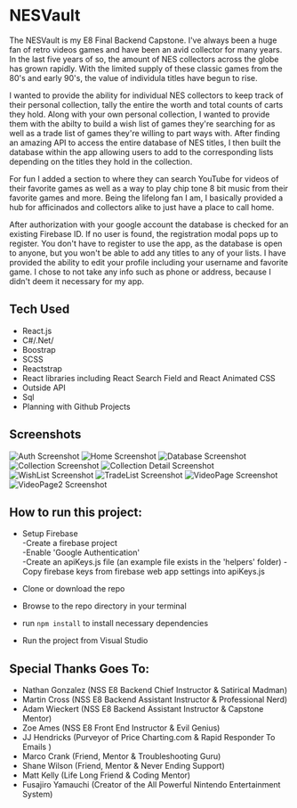 # NESVault

The NESVault is my E8 Final Backend Capstone. I've always been a huge fan of retro videos games and have been an avid collector for many years. In the last five years of so, the amount of NES collectors across the globe has grown rapidly. With the limited supply of these classic games from the 80's and early 90's, the value of individula titles have begun to rise.

I wanted to provide the ability for individual NES collectors to keep track of their personal collection, tally the entire the worth and total counts of carts they hold. Along with your own personal collection, I wanted to provide them with the abilty to build a wish list of games they're searching for as well as a trade list of games they're willing to part ways with. After finding an amazing API to access the entire database of NES titles, I then built the database within the app allowing users to add to the corresponding lists depending on the titles they hold in the collection.

For fun I added a section to where they can search YouTube for videos of their favorite games as well as a way to play chip tone 8 bit music from their favorite games and more. Being the lifelong fan I am, I basically provided a hub for afficinados and collectors alike to just have a place to call home.

After authorization with your google account the database is checked for an existing Firebase ID. If no user is found, the registration modal pops up to register. You don't have to register to use the app, as the database is open to anyone, but you won't be able to add any titles to any of your lists. I have provided the ability to edit your profile including your username and favorite game. I chose to not take any info such as phone or address, because I didn't deem it necessary for my app.

## Tech Used

- React.js
- C#/.Net/
- Boostrap
- SCSS
- Reactstrap
- React libraries including React Search Field and React Animated CSS
- Outside API
- Sql
- Planning with Github Projects

## Screenshots

![Auth Screenshot]()
![Home Screenshot]()
![Database Screenshot]()
![Collection Screenshot]()
![Collection Detail Screenshot]()
![WishList Screenshot]()
![TradeList Screenshot]()
![VideoPage Screenshot]()
![VideoPage2 Screenshot]()

## How to run this project:

- Setup Firebase  
  -Create a firebase project  
  -Enable 'Google Authentication'  
  -Create an apiKeys.js file (an example file exists in the 'helpers' folder)
  -Copy firebase keys from firebase web app settings into apiKeys.js

- Clone or download the repo

- Browse to the repo directory in your terminal

- run `npm install` to install necessary dependencies

- Run the project from Visual Studio

## Special Thanks Goes To:

- Nathan Gonzalez (NSS E8 Backend Chief Instructor & Satirical Madman)
- Martin Cross (NSS E8 Backend Assistant Instructor & Professional Nerd)
- Adam Wieckert (NSS E8 Backend Assistant Instructor & Capstone Mentor)
- Zoe Ames (NSS E8 Front End Instructor & Evil Genius)
- JJ Hendricks (Purveyor of Price Charting.com & Rapid Responder To Emails )
- Marco Crank (Friend, Mentor & Troubleshooting Guru)
- Shane Wilson (Friend, Mentor & Never Ending Support)
- Matt Kelly (Life Long Friend & Coding Mentor)
- Fusajiro Yamauchi (Creator of the All Powerful Nintendo Entertainment System)
